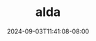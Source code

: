 --- 
title: "alda"
description: "download  video bokep alda tiktok full vidio new"
date: 2024-09-03T11:41:08-08:00
file_code: "mv5phtkqiktb"
draft: false
cover: "l2wrvhc79hr4a8sr.jpg"
tags: ["alda", "bokep-indo", "bokep-viral", "bokep-ig"]
length: 1258
fld_id: "1483114"
foldername: "Alda"
categories: ["Alda"]
views: 0
---